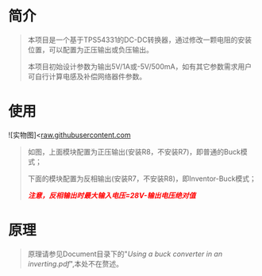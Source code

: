 # 简介

> 本项目是一个基于TPS54331的DC-DC转换器，通过修改一颗电阻的安装位置，可以配置为正压输出或负压输出。
> 
> 本项目初始设计参数为输出5V/1A或-5V/500mA，如有其它参数需求用户可自行计算电感及补偿网络器件参数。

# 使用

![实物图]<[raw.githubusercontent.com](https://raw.githubusercontent.com/Hanan-Lu/TPS54331_Buck-Inverting_Module/main/PCB/TPS54331%20PCBA.jpg)

> 如图，上面模块配置为正压输出(安装R8，不安装R7)，即普通的Buck模式；
> 
> 下面的模块配置为反相输出(安装R7，不安装R8)，即Inventor-Buck模式；
> 
> ***<font color=red>注意，反相输出时最大输入电压=28V-输出电压绝对值</font>***

# 原理

> 原理请参见Document目录下的"*Using a buck converter in an inverting.pdf*",本处不在赘述。


